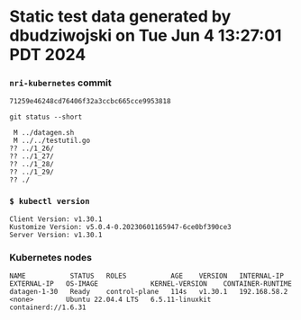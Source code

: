 # Static test data generated by dbudziwojski on Tue Jun  4 13:27:01 PDT 2024

### `nri-kubernetes` commit
```
71259e46248cd76406f32a3ccbc665cce9953818
```

`git status --short`

```
 M ../datagen.sh
 M ../../testutil.go
?? ../1_26/
?? ../1_27/
?? ../1_28/
?? ../1_29/
?? ./
```

### `$ kubectl version`
```
Client Version: v1.30.1
Kustomize Version: v5.0.4-0.20230601165947-6ce0bf390ce3
Server Version: v1.30.1
```

### Kubernetes nodes
```
NAME           STATUS   ROLES           AGE    VERSION   INTERNAL-IP    EXTERNAL-IP   OS-IMAGE             KERNEL-VERSION    CONTAINER-RUNTIME
datagen-1-30   Ready    control-plane   114s   v1.30.1   192.168.58.2   <none>        Ubuntu 22.04.4 LTS   6.5.11-linuxkit   containerd://1.6.31
```
